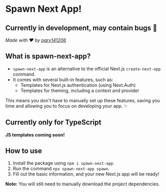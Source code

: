 # Spawn Next App!

## **Currently in development, may contain bugs 👀**

_Made with ❤️ by [parv141206](https://github.com/parv141206)_

## What is spawn-next-app?

- `spawn-next-app` is an alternative to the official Next.js `create-next-app` command.
- It comes with several built-in features, such as:
  - Templates for Next.js authentication (using Next.Auth)
  - Templates for theming, including a context and provider

This means you don't have to manually set up these features, saving you time and allowing you to focus on developing your app. ✨

## Currently only for TypeScript

**JS templates coming soon!**

## How to use

1. Install the package using `npm i spawn-next-app`.
2. Run the command `npx spawn-next-app spawn`.
3. Fill out the basic information, and your new Next.js app will be ready!

**Note:** You will still need to manually download the project dependencies.
